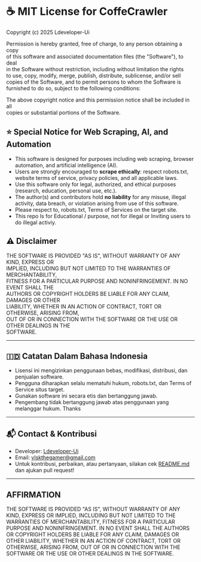 # ☕ MIT License for CoffeCrawler

Copyright (c) 2025 Ldeveloper-Ui

Permission is hereby granted, free of charge, to any person obtaining a copy  
of this software and associated documentation files (the "Software"), to deal  
in the Software without restriction, including without limitation the rights  
to use, copy, modify, merge, publish, distribute, sublicense, and/or sell  
copies of the Software, and to permit persons to whom the Software is  
furnished to do so, subject to the following conditions:

The above copyright notice and this permission notice shall be included in all  
copies or substantial portions of the Software.

## ⭐ Special Notice for Web Scraping, AI, and Automation

- This software is designed for purposes including web scraping, browser automation, and artificial intelligence (AI).
- Users are strongly encouraged to **scrape ethically**: respect robots.txt, website terms of service, privacy policies, and all applicable laws.
- Use this software only for legal, authorized, and ethical purposes (research, education, personal use, etc.).
- The author(s) and contributors hold **no liability** for any misuse, illegal activity, data breach, or violation arising from use of this software.
- Please respect to, robots.txt, Terms of Services on the target site.
- This repo Is for Educational / purpose, not for illegal or Inviting users to do illegal activiy.

## ⚠️ Disclaimer

THE SOFTWARE IS PROVIDED "AS IS", WITHOUT WARRANTY OF ANY KIND, EXPRESS OR  
IMPLIED, INCLUDING BUT NOT LIMITED TO THE WARRANTIES OF MERCHANTABILITY,  
FITNESS FOR A PARTICULAR PURPOSE AND NONINFRINGEMENT. IN NO EVENT SHALL THE  
AUTHORS OR COPYRIGHT HOLDERS BE LIABLE FOR ANY CLAIM, DAMAGES OR OTHER  
LIABILITY, WHETHER IN AN ACTION OF CONTRACT, TORT OR OTHERWISE, ARISING FROM,  
OUT OF OR IN CONNECTION WITH THE SOFTWARE OR THE USE OR OTHER DEALINGS IN THE  
SOFTWARE.

---

## 🇮🇩 Catatan Dalam Bahasa Indonesia

- Lisensi ini mengizinkan penggunaan bebas, modifikasi, distribusi, dan penjualan software.
- Pengguna diharapkan selalu mematuhi hukum, robots.txt, dan Terms of Service situs target.
- Gunakan software ini secara etis dan bertanggung jawab.  
- Pengembang tidak bertanggung jawab atas penggunaan yang melanggar hukum. Thanks

---

## 📬 Contact & Kontribusi

- Developer: [Ldeveloper-Ui](https://github.com/Ldeveloper-Ui)
- Email: vlskthegamer@gmail.com
- Untuk kontribusi, perbaikan, atau pertanyaan, silakan cek [README.md](./README.md) dan ajukan pull request!

---

## AFFIRMATION
THE SOFTWARE IS PROVIDED "AS IS", WITHOUT WARRANTY OF ANY KIND, EXPRESS OR IMPLIED, INCLUDING BUT NOT LIMITED TO THE WARRANTIES OF MERCHANTABILITY, FITNESS FOR A PARTICULAR PURPOSE AND NONINFRINGEMENT. IN NO EVENT SHALL THE AUTHORS OR COPYRIGHT HOLDERS BE LIABLE FOR ANY CLAIM, DAMAGES OR OTHER LIABILITY, WHETHER IN AN ACTION OF CONTRACT, TORT OR OTHERWISE, ARISING FROM, OUT OF OR IN CONNECTION WITH THE SOFTWARE OR THE USE OR OTHER DEALINGS IN THE SOFTWARE.